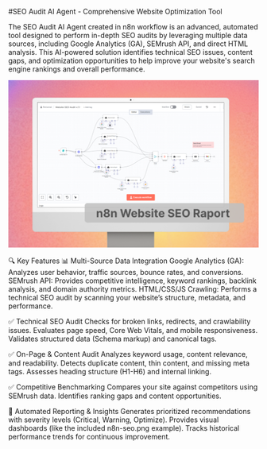 #SEO Audit AI Agent - Comprehensive Website Optimization Tool

The SEO Audit AI Agent created in n8n workflow is an advanced, automated tool designed to perform in-depth SEO audits by leveraging multiple data sources, including Google Analytics (GA), SEMrush API, and direct HTML analysis. This AI-powered solution identifies technical SEO issues, content gaps, and optimization opportunities to help improve your website's search engine rankings and overall performance.

![SEO Audit Report Preview](n8n-seo.png)

🔍 Key Features
📊 Multi-Source Data Integration
Google Analytics (GA): Analyzes user behavior, traffic sources, bounce rates, and conversions.
SEMrush API: Provides competitive intelligence, keyword rankings, backlink analysis, and domain authority metrics.
HTML/CSS/JS Crawling: Performs a technical SEO audit by scanning your website’s structure, metadata, and performance.

✅ Technical SEO Audit
Checks for broken links, redirects, and crawlability issues.
Evaluates page speed, Core Web Vitals, and mobile responsiveness.
Validates structured data (Schema markup) and canonical tags.

✅ On-Page & Content Audit
Analyzes keyword usage, content relevance, and readability.
Detects duplicate content, thin content, and missing meta tags.
Assesses heading structure (H1-H6) and internal linking.

✅ Competitive Benchmarking
Compares your site against competitors using SEMrush data.
Identifies ranking gaps and content opportunities.

📑 Automated Reporting & Insights
Generates prioritized recommendations with severity levels (Critical, Warning, Optimize).
Provides visual dashboards (like the included n8n-seo.png example).
Tracks historical performance trends for continuous improvement.
